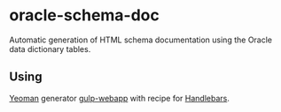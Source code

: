 # oracle-schema-doc
Automatic generation of HTML schema documentation using the Oracle data dictionary tables.

## Using
[Yeoman](http://yeoman.io) generator [gulp-webapp](https://github.com/yeoman/generator-gulp-webapp) with recipe for  [Handlebars](https://github.com/yeoman/generator-gulp-webapp/blob/master/docs/recipes/handlebars.md).
